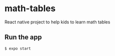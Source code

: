 # math-tables
React native project to help kids to learn math tables

## Run the app
`$ expo start`

